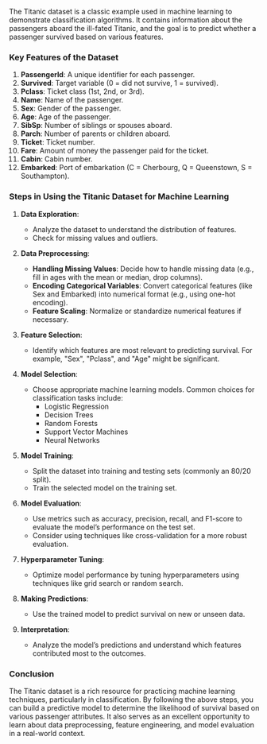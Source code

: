 The Titanic dataset is a classic example used in machine learning to demonstrate classification algorithms. It contains information about the passengers aboard the ill-fated Titanic, and the goal is to predict whether a passenger survived based on various features.

### Key Features of the Dataset

1. **PassengerId**: A unique identifier for each passenger.
2. **Survived**: Target variable (0 = did not survive, 1 = survived).
3. **Pclass**: Ticket class (1st, 2nd, or 3rd).
4. **Name**: Name of the passenger.
5. **Sex**: Gender of the passenger.
6. **Age**: Age of the passenger.
7. **SibSp**: Number of siblings or spouses aboard.
8. **Parch**: Number of parents or children aboard.
9. **Ticket**: Ticket number.
10. **Fare**: Amount of money the passenger paid for the ticket.
11. **Cabin**: Cabin number.
12. **Embarked**: Port of embarkation (C = Cherbourg, Q = Queenstown, S = Southampton).

### Steps in Using the Titanic Dataset for Machine Learning

1. **Data Exploration**:
   - Analyze the dataset to understand the distribution of features.
   - Check for missing values and outliers.

2. **Data Preprocessing**:
   - **Handling Missing Values**: Decide how to handle missing data (e.g., fill in ages with the mean or median, drop columns).
   - **Encoding Categorical Variables**: Convert categorical features (like Sex and Embarked) into numerical format (e.g., using one-hot encoding).
   - **Feature Scaling**: Normalize or standardize numerical features if necessary.

3. **Feature Selection**:
   - Identify which features are most relevant to predicting survival. For example, "Sex", "Pclass", and "Age" might be significant.

4. **Model Selection**:
   - Choose appropriate machine learning models. Common choices for classification tasks include:
     - Logistic Regression
     - Decision Trees
     - Random Forests
     - Support Vector Machines
     - Neural Networks

5. **Model Training**:
   - Split the dataset into training and testing sets (commonly an 80/20 split).
   - Train the selected model on the training set.

6. **Model Evaluation**:
   - Use metrics such as accuracy, precision, recall, and F1-score to evaluate the model’s performance on the test set.
   - Consider using techniques like cross-validation for a more robust evaluation.

7. **Hyperparameter Tuning**:
   - Optimize model performance by tuning hyperparameters using techniques like grid search or random search.

8. **Making Predictions**:
   - Use the trained model to predict survival on new or unseen data.

9. **Interpretation**:
   - Analyze the model’s predictions and understand which features contributed most to the outcomes.

### Conclusion

The Titanic dataset is a rich resource for practicing machine learning techniques, particularly in classification. By following the above steps, you can build a predictive model to determine the likelihood of survival based on various passenger attributes. It also serves as an excellent opportunity to learn about data preprocessing, feature engineering, and model evaluation in a real-world context.
